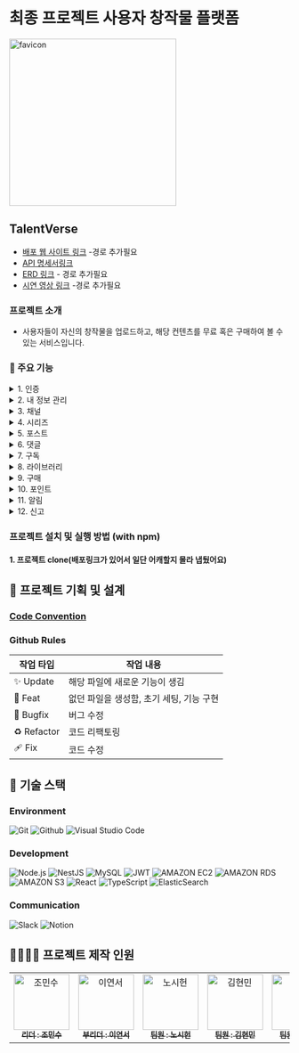 # 최종 프로젝트 사용자 창작물 플랫폼

<img src="https://github.com/user-attachments/assets/c9ce2feb-8b0e-42eb-ba95-0e16eec610cb" alt="favicon" width="300" height="300">

## TalentVerse
- [배포 웹 사이트 링크]() -경로 추가필요
- [API 명세서링크](https://teamsparta.notion.site/079afbd71f7e47da9bbd2c45b85a0151)
- [ERD 링크]() - 경로 추가필요
- [시연 영상 링크]() -경로 추가필요



### 프로젝트 소개
- 사용자들이 자신의 창작물을 업로드하고, 해당 컨텐츠를 무료 혹은 구매하여 볼 수 있는 서비스입니다.


### 📌 주요 기능

<details>
  <summary>1. 인증</summary>
  <div markdown="1">
    <ul>
      <li>회원가입 : 사용자는 이메일과 패스워드, 사용자 이름을 입력하여 회원가입 할 수 있습니다.</li>
      <li> 로그인 : 회원가입에 성공한 사용자는 이메일과 패스워드를 통하여 로그인 할 수 있습니다.</li>
      <li>로그아웃 : 로그인한 사용자의 리프레쉬 토큰이 삭제됩니다.</li>
      <li>토큰 재발급 : 만료된 액세스 토큰을 리프레쉬 토큰을 사용하여 재발급합니다.</li>
      <li>이메일 중복 조회 : 회원가입시 이미 있는 이메일이 있는지 체크 할 수 있습니다.</li>
      <li>비밀번호 찾기 : 사용자가 비밀번호를 잃어버리면 찾을 수 있습니다.</li>
      <li>회원탈퇴 : 로그인한 사용자의 정보가 삭제됩니다.</li>
    </ul>
  </div>
</details>

<details>
  <summary>2. 내 정보 관리</summary>
  <div markdown="2">
    <ul>
      <li>내 정보 조회 : 로그인한 사용자는 본인의 정보를 조회할 수 있습니다.</li>
      <li>내 정보 수정 : 로그인한 사용자는 본인의 이름, 자기소개 등을 수정할 수 있습니다.</li>
      <li>타 유저 정보 조회 : 로그인한 사용자는 타인의 정보를 조회할 수 있습니다.</li>
      <li>비밀번호 수정 : 로그인한 사용자는 본인의 비밀번호를 변경할 수 있습니다.</li>
      <li>불호 태그 추가 : 로그인한 사용자는 본인이 싫어하는 태그를 추가 할 수 있습니다.</li>
      <li>불호 태그 삭제 : 로그인한 사용자는 본인이 추가한 태그를 삭제 할 수있습니다. </li>
      <li>알림 설정 : 로그인한 사용자는 본인이 받고싶은 알림을 설정할 수 있습니다.</li>
    </ul>
  </div>
</details>

<details>
  <summary>3. 채널</summary>
  <div markdown="3">
    <ul>
      <li>채널 생성 : 로그인한 사용자는 본인의 채널을 여러개 만들 수 있습니다.</li>
      <li>내 채널 전체 조회 : 사용자가 만든 모든 채널의 목록을 조회 할 수 있습니다.</li>
      <li>타 유저 채널 전체 조회 : 사용자는 다른 유저의 채널을 볼 수 있습니다.</li>
      <li>채널 상세 조회 : 사용자가 만든 채널의 세부정보를 볼 수 있습니다.</li>
      <li>채널 정보 수정 : 사용자가 만든 채널의 세부정보를 수정 할 수 있습니다.</li>
      <li>채널 정보 삭제 : 사용자가 만든 채널을 삭제 할 수 있습니다.</li>
      <li>내 채널 통계 조회 : 사용자가 만든 채널의 일간 통계, 월간 통계를 조회 할 수 있습니다.</li>
    </ul>
  </div>
</details>

<details>
  <summary>4. 시리즈</summary>
  <div markdown="4">
    <ul>
      <li>시리즈 생성 : 로그인한 사용자는 포스트를 넣을 시리즈를 만들 수 있습니다.</li>
      <li>시리즈 조회 : 로그인한 사용자는 본인이 만든 시리즈를 조회 할 수 있습니다.</li>
      <li>시리즈 상세 조회 : 사용자는 본인이 만든 시리즈의 세부정보를 조회 할 수 있습니다.</li>
      <li>시리즈 정보 수정 : 사용자는 본인이 만든 시리즈의 세부정보를 수정 할 수 있습니다.</li>
      <li>시리즈 삭제 : 사용자는 본인이 만든 시리즈를 삭제 할 수 있습니다.</li>
    </ul>
  </div>
</details>

<details>
  <summary>5. 포스트</summary>
  <div markdown="5">
    <ul>
      <li>포스트 작성 : 로그인한 사용자는 본인의 창작물을 유/무료로 업로드 할 수 있습니다. </li>
      <li>전체 포스트 조회 : 사용자는 메인페이지의 업로드된 창작물들을 볼 수 있습니다.</li>
      <li>포스트 상세조회 : 로그인한 사용자는 창작물들을 열람 할 수 있습니다.</li>
      <li>포스트 수정 : 로그인한 사용자는 본인이 만든 포스트를 수정 할 수 있습니다. </li>
      <li>포스트 삭제 : 로그인한 사용자는 본인의 포스트를 삭제 할 수 있습니다. </li>
      <li>포스트 좋아요 등록 : 로그인한 사용자는 다른 유저의 포스트에 좋아요를 누를 수 있습니다.</li>
      <li>포스트 좋아요 취소 : 로그인한 사용자는 눌렀던 다른 유저의 포스트에 좋아요를 취소 할 수 있습니다.</li>
    </ul>
  </div>
</details>

<details>
  <summary>6. 댓글</summary>
  <div markdown="6">
    <ul>
      <li>댓글 생성 : 로그인한 사용자는 모든 포스트에 댓글을 달 수 있습니다.</li>
      <li>댓글 수정 : 로그인한 사용자는 본인의 댓글을 수정 할 수 있습니다.</li>
      <li>댓글 삭제 : 로그인한 사용자는 본인의 댓글을 삭제 할 수 있습니다.</li>
      <li>댓글 좋아요 등록 : 로그인한 사용자는 다른 사용자의 댓글에 좋아요를 누를 수 있습니다.</li>
      <li>댓글 좋아요 취소 : 로그인한 사용자는 다른 사용자의 눌렀던 좋아요를 취소 할 수 있습니다.</li>
    </ul>
  </div>
</details>

<details>
  <summary>7. 구독</summary>
  <div markdown="7">
    <ul>
      <li>채널 구독 : 로그인한 사용자는 다른 사람의 채널을 구독 할 수 있습니다.</li>
      <li>채널 구독 취소 : 로그인한 사용자는 구독한 채널들을 취소를 할 수 있습니다.</li>
      <li>내 구독 목록 조회 : 본인이 구독한 채널들을 조회 할 수 있습니다.</li>
      <li>내 구독 채널의 포스트 목록 조회 : 본인이 구독한 채널의 포스트 목록을 조회 할 수 있습니다. </li>
    </ul>
  </div>
</details>

<details>
  <summary>8. 라이브러리</summary>
  <div markdown="8">
    <ul>
      <li>좋아요한 포스트 조회 : 로그인한 사용자는 본인이 누른 포스트를 조회 할 수 있습니다.</li>
      <li>내가 쓴 댓글 조회 : 로그인한 사용자는 본인이 쓴 댓글을 조회 할 수 있습니다.</li>
      <li>구매한 포스트 조회 : 로그인한 사용자는 본인이 구매한 포스트들을 조회 할 수 있습니다.</li>
    </ul>
  </div>
</details>

<details>
  <summary>9. 구매</summary>
  <div markdown="9">
    <ul>
      <li>포스트 구매 : 로그인한 사용자는 본인이 가지고 있는 포인트로 포스트를 구매 할 수 있습니다.</li>
    </ul>
  </div>
</details>

<details>
  <summary>10. 포인트</summary>
  <div markdown="10">
    <ul>
      <li>포인트 충전 : 로그인한 사용자는 결제 시스템을 통해 포인트를 충전할 수 있습니다.</li>
       <li>포인트 증감 내역 조회 : 로그인한 사용자는 본인의 포인트 증감 내역을 확인 할 수 있습니다.</li>
    </ul>
  </div>
</details>

<details>
  <summary>11. 알림</summary>
  <div markdown="11">
    <ul>
       <li>알림 목록 조회 : 로그인한 사용자는 본인이 설정한 알림들을 볼수 있습니다.</li>
    </ul>
  </div>
</details>

<details>
  <summary>12. 신고</summary>
  <div markdown="12">
    <ul>
       <li>포스트 신고 : 로그인한 사용자는 부적절한 포스트를 신고 할 수 있습니다.</li>
       <li>댓글 신고 : 로그인한 사용자는 부적절한 댓글을 신고 할 수 있습니다.</li>
    </ul>
  </div>
</details>

### 프로젝트 설치 및 실행 방법 (with npm)

#### 1. 프로젝트 clone(배포링크가 있어서 일단 어캐할지 몰라 냅뒀어요)







## 📜 프로젝트 기획 및 설계

### [Code Convention](https://teamsparta.notion.site/Code-Convention-34099cda765f4e9594f657821c5437a6)

### Github Rules

| 작업 타입   | 작업 내용                                |
| ----------- | ---------------------------------------- |
| ✨ Update   | 해당 파일에 새로운 기능이 생김           |
| 🎉 Feat     | 없던 파일을 생성함, 초기 세팅, 기능 구현 |
| 🐛 Bugfix   | 버그 수정                                |
| ♻️ Refactor | 코드 리팩토링                            |
| 🩹 Fix      | 코드 수정                                |

## 📌 기술 스택

### Environment

![Git](https://img.shields.io/badge/git-F05032?style=for-the-badge&logo=git&logoColor=white)
![Github](https://img.shields.io/badge/github-181717?style=for-the-badge&logo=github&logoColor=white)
![Visual Studio Code](https://img.shields.io/badge/Vscode-007ACC?style=for-the-badge&logo=visualstudiocode&logoColor=white)

### Development

![Node.js](https://img.shields.io/badge/Node.js-339933?style=for-the-badge&logo=Node.js&logoColor=white)
![NestJS](https://img.shields.io/badge/nestjs-%23E0234E.svg?style=for-the-badge&logo=nestjs&logoColor=white)
![MySQL](https://img.shields.io/badge/MySQL-4479A1?style=for-the-badge&logo=mysql&logoColor=white)
![JWT](https://img.shields.io/badge/JWT-000000?style=for-the-badge&logo=JSON%20web%20tokens&logoColor=white)
![AMAZON EC2](https://img.shields.io/badge/Amazon%20EC2-FF9900?style=for-the-badge&logo=Amazon%20EC2&logoColor=white)
![AMAZON RDS](https://img.shields.io/badge/amazonrds-527FFF?style=for-the-badge&logo=amazonrds&logoColor=white)
![AMAZON S3](https://img.shields.io/badge/Amazon%20S3-569A31?style=for-the-badge&logo=Amazon%20S3&logoColor=white)
![React](https://img.shields.io/badge/React-20232A?style=for-the-badge&logo=react&logoColor=61DAFB)
![TypeScript](https://img.shields.io/badge/TypeScript-007ACC?style=for-the-badge&logo=typescript&logoColor=white)
![ElasticSearch](https://img.shields.io/badge/-ElasticSearch-005571?style=for-the-badge&logo=elasticsearch)

### Communication

![Slack](https://img.shields.io/badge/Slack-4A154B?style=for-the-badge&logo=Slack&logoColor=white)
![Notion](https://img.shields.io/badge/Notion-000000?style=for-the-badge&logo=Notion&logoColor=white)


## 👨‍👨‍👦‍👦 프로젝트 제작 인원

<table>
  <tbody>
    <tr>
      <td align="center"><a href="https://github.com/CMINSOO"><img src="https://avatars.githubusercontent.com/u/165575863?v=4" width="100px;" alt="조민수"/><br /><sub><b> 리더 : 조민수 </b></sub></a><br /></td>
      <td align="center"><a href="https://github.com/ysys29"><img src="https://avatars.githubusercontent.com/u/167045109?v=4" width="100px;" alt="이연서"/><br /><sub><b> 부리더 : 이연서 </b></sub></a><br /></td>
      <td align="center"><a href="https://github.com/NohSiHeon"><img src="https://avatars.githubusercontent.com/u/91312161?v=4" width="100px;" alt="노시헌"/><br /><sub><b> 팀원 : 노시헌 </b></sub></a><br /></td>
      <td align="center"><a href="https://github.com/gus11als"><img src="https://avatars.githubusercontent.com/u/102670376?v=4" width="100px;" alt="김현민"/><br /><sub><b> 팀원 : 김현민 </b></sub></a><br /></td>
      <td align="center"><a href="https://github.com/devJaem"><img src="https://avatars.githubusercontent.com/u/125876896?v=4" width="100px;" alt="정재민"/><br /><sub><b> 팀원 : 정재민 </b></sub></a><br /></td>
    </tr>
  </tbody>
</table>

